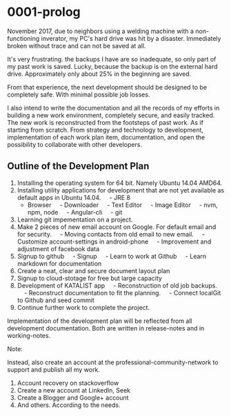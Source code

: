 # 0001-prolog

November 2017, due to neighbors using a welding machine with a non-functioning inverator, my PC's hard drive was hit by a disaster. Immediately broken without trace and can not be saved at all.

It's very frustrating. the backups I have are so inadequate, so only part of my past work is saved. Lucky, because the backup is on the external hard drive. Approximately only about 25% in the beginning are saved.

From that experience, the next development should be designed to be completely safe. With minimal possible job losses.

I also intend to write the documentation and all the records of my efforts in building a new work environment, completely secure, and easily tracked. The new work is reconstructed from the footsteps of past work. As if starting from scratch. From strategy and technology to development, implementation of each work plan item, documentation, and open the possibility to collaborate with other developers.

## Outline of the Development Plan

1. Installing the operating system for 64 bit. Namely Ubuntu 14.04 AMD64.
2. Installing utility applications for development that are not yet available as default apps in Ubuntu 14.04.
    - JRE 8
    - Browser
    - Downloader
    - Text Editor
    - Image Editor
    - nvm, npm, node
    - Angular-cli
    - git
3. Learning git impementation on a project.
4. Make 2 pieces of new email account on Google. For default email and for security.
    - Moving contacts from old email to new email.
    - Customize account-settings in android-phone
    - Improvement and adjustment of facebook data
5. Signup to github
    - Signup
    - Learn to work at Github
    - Learn markdown for documentation
6. Create a neat, clear and secure document layout plan
7. Signup to cloud-stotage for free but large capacity
8. Development of KATALIST app
    - Reconstruction of old job backups.
    - Reconstruct documentation to fit the planning.
    - Connect localGit to Github and seed commit
9. Continue further work to complete the project.

Implementation of the development plan will be reflected from all development documentation. Both are written in release-notes and in working-notes.

Note:

Instead, also create an account at the professional-community-network to support and publish all my work.

1. Account recovery on stackoverflow
2. Create a new account at LinkedIn, Seek
3. Create a Blogger and Google+ account
4. And others. According to the needs.
